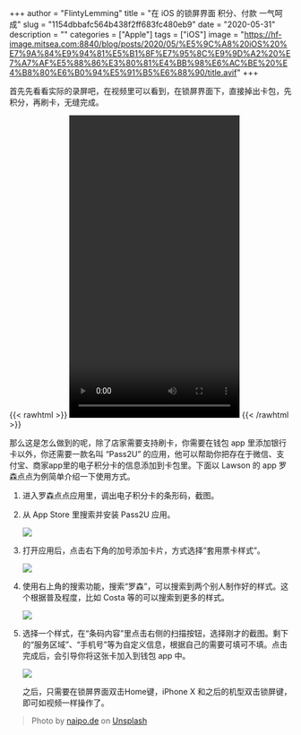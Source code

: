 +++
author = "FlintyLemming"
title = "在 iOS 的锁屏界面 积分、付款 一气呵成"
slug = "1154dbbafc564b438f2ff683fc480eb9"
date = "2020-05-31"
description = ""
categories = ["Apple"]
tags = ["iOS"]
image = "https://hf-image.mitsea.com:8840/blog/posts/2020/05/%E5%9C%A8%20iOS%20%E7%9A%84%E9%94%81%E5%B1%8F%E7%95%8C%E9%9D%A2%20%E7%A7%AF%E5%88%86%E3%80%81%E4%BB%98%E6%AC%BE%20%E4%B8%80%E6%B0%94%E5%91%B5%E6%88%90/title.avif"
+++

首先先看看实际的录屏吧，在视频里可以看到，在锁屏界面下，直接掉出卡包，先积分，再刷卡，无缝完成。

{{< rawhtml >}}
<video src="https://hf-image.mitsea.com:8840/blog/posts/2020/05/%E5%9C%A8%20iOS%20%E7%9A%84%E9%94%81%E5%B1%8F%E7%95%8C%E9%9D%A2%20%E7%A7%AF%E5%88%86%E3%80%81%E4%BB%98%E6%AC%BE%20%E4%B8%80%E6%B0%94%E5%91%B5%E6%88%90/v1.mp4" width="304" height="540"
controls="controls"></video>
{{< /rawhtml >}}

那么这是怎么做到的呢，除了店家需要支持刷卡，你需要在钱包 app 里添加银行卡以外，你还需要一款名叫 “Pass2U” 的应用，他可以帮助你把存在于微信、支付宝、商家app里的电子积分卡的信息添加到卡包里。下面以 Lawson 的 app 罗森点点为例简单介绍一下使用方式。

1. 进入罗森点点应用里，调出电子积分卡的条形码，截图。
2. 从 App Store 里搜索并安装 Pass2U 应用。

    ![](https://hf-image.mitsea.com:8840/blog/posts/2020/05/%E5%9C%A8%20iOS%20%E7%9A%84%E9%94%81%E5%B1%8F%E7%95%8C%E9%9D%A2%20%E7%A7%AF%E5%88%86%E3%80%81%E4%BB%98%E6%AC%BE%20%E4%B8%80%E6%B0%94%E5%91%B5%E6%88%90/1.avif)

3. 打开应用后，点击右下角的加号添加卡片，方式选择“套用票卡样式”。

    ![](https://hf-image.mitsea.com:8840/blog/posts/2020/05/%E5%9C%A8%20iOS%20%E7%9A%84%E9%94%81%E5%B1%8F%E7%95%8C%E9%9D%A2%20%E7%A7%AF%E5%88%86%E3%80%81%E4%BB%98%E6%AC%BE%20%E4%B8%80%E6%B0%94%E5%91%B5%E6%88%90/2.avif)

4. 使用右上角的搜索功能，搜索“罗森”，可以搜索到两个别人制作好的样式。这个根据普及程度，比如 Costa 等的可以搜索到更多的样式。

    ![](https://hf-image.mitsea.com:8840/blog/posts/2020/05/%E5%9C%A8%20iOS%20%E7%9A%84%E9%94%81%E5%B1%8F%E7%95%8C%E9%9D%A2%20%E7%A7%AF%E5%88%86%E3%80%81%E4%BB%98%E6%AC%BE%20%E4%B8%80%E6%B0%94%E5%91%B5%E6%88%90/3.avif)

5. 选择一个样式，在“条码内容”里点击右侧的扫描按钮，选择刚才的截图。剩下的“服务区域”、“手机号”等为自定义信息，根据自己的需要可填可不填。点击完成后，会引导你将这张卡加入到钱包 app 中。

    ![](https://hf-image.mitsea.com:8840/blog/posts/2020/05/%E5%9C%A8%20iOS%20%E7%9A%84%E9%94%81%E5%B1%8F%E7%95%8C%E9%9D%A2%20%E7%A7%AF%E5%88%86%E3%80%81%E4%BB%98%E6%AC%BE%20%E4%B8%80%E6%B0%94%E5%91%B5%E6%88%90/4.avif)

    之后，只需要在锁屏界面双击Home键，iPhone X 和之后的机型双击锁屏键，即可如视频一样操作了。

> Photo by [naipo.de](https://unsplash.com/ja/@naipo_de?utm_source=unsplash&utm_medium=referral&utm_content=creditCopyText) on [Unsplash](https://unsplash.com/s/photos/pay?utm_source=unsplash&utm_medium=referral&utm_content=creditCopyText)
  